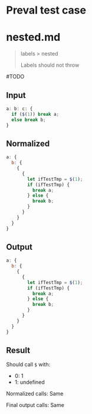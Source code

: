 # Preval test case

# nested.md

> labels > nested
>
> Labels should not throw

#TODO

## Input

`````js filename=intro
a: b: c: {
  if ($(1)) break a;
  else break b;
}
`````

## Normalized

`````js filename=intro
a: {
  b: {
    {
      {
        let ifTestTmp = $(1);
        if (ifTestTmp) {
          break a;
        } else {
          break b;
        }
      }
    }
  }
}
`````

## Output

`````js filename=intro
a: {
  b: {
    {
      {
        let ifTestTmp = $(1);
        if (ifTestTmp) {
          break a;
        } else {
          break b;
        }
      }
    }
  }
}
`````

## Result

Should call `$` with:
 - 0: 1
 - 1: undefined

Normalized calls: Same

Final output calls: Same
